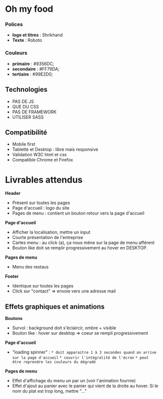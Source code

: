 # Oh my food

### Polices
* __logo et titres__ : Shrikhand
* __Texte__ : Roboto

### Couleurs
* __primaire__ : #9356DC;
* __secondaire__ : #FF79DA;
* __tertiaire__ : #99E2D0;

## Technologies
* PAS DE JS
* QUE DU CSS
* PAS DE FRAMEWORK
*  UTILISER SASS

## Compatibilité
* Mobile first
* Tablette et Desktop : libre mais responsive
* Validation W3C html et css
* Compatible Chrome et Firefox

# Livrables attendus
__Header__
* Présent sur toutes les pages
* Page d'accueil : logo du site
* Pages de menu : contient un bouton retour vers la page d'accueil

__Page d'accueil__ 
* Afficher la localisation, mettre un input
* Courte présentation de l'entreprise
* Cartes menu : au click (a), ça nous mène sur la page de menu afférent
* Bouton like doit se remplir progressivement au hover en DESKTOP.

__Pages de menu__
* Menu des restaus

__Footer__
* Identique sur toutes les pages
* Click sur "contact" => envoie vers une adresse mail


## Effets graphiques et animations
__Boutons__ 
* Survol : background doit s'éclaircir, ombre + visible
* Bouton like : hover sur desktop => coeur se rempli progressivement

__Page d'accueil__ 
* "loading spinner" :
`* doit apparaitre 1 à 3 secondes quand on arrive sur la page d'accueil`
`* couvrir l'intégralité de l'écran`
`* peut être reprendre les couleurs du dégradé`

__Pages de menu__
* Effet d'affichage du menu un par un (voir l'animation fournie)
* Effet d'ajout au panier avec le panier qui vient de la droite au hover. Si le nom du plat est trop long, mettre "..."
